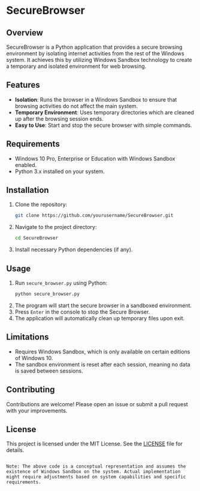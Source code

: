 # SecureBrowser

## Overview

SecureBrowser is a Python application that provides a secure browsing environment by isolating internet activities from the rest of the Windows system. It achieves this by utilizing Windows Sandbox technology to create a temporary and isolated environment for web browsing.

## Features

- **Isolation**: Runs the browser in a Windows Sandbox to ensure that browsing activities do not affect the main system.
- **Temporary Environment**: Uses temporary directories which are cleaned up after the browsing session ends.
- **Easy to Use**: Start and stop the secure browser with simple commands.

## Requirements

- Windows 10 Pro, Enterprise or Education with Windows Sandbox enabled.
- Python 3.x installed on your system.

## Installation

1. Clone the repository:
    ```bash
    git clone https://github.com/yourusername/SecureBrowser.git
    ```
2. Navigate to the project directory:
    ```bash
    cd SecureBrowser
    ```
3. Install necessary Python dependencies (if any).

## Usage

1. Run `secure_browser.py` using Python:
    ```bash
    python secure_browser.py
    ```
2. The program will start the secure browser in a sandboxed environment.
3. Press `Enter` in the console to stop the Secure Browser.
4. The application will automatically clean up temporary files upon exit.

## Limitations

- Requires Windows Sandbox, which is only available on certain editions of Windows 10.
- The sandbox environment is reset after each session, meaning no data is saved between sessions.

## Contributing

Contributions are welcome! Please open an issue or submit a pull request with your improvements.

## License

This project is licensed under the MIT License. See the [LICENSE](LICENSE) file for details.
```

Note: The above code is a conceptual representation and assumes the existence of Windows Sandbox on the system. Actual implementation might require adjustments based on system capabilities and specific requirements.